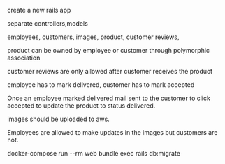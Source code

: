 create a new rails app

separate controllers,models

employees, customers, images, product, customer reviews,

product can be owned by employee or customer through polymorphic association

customer reviews are only allowed after customer receives the product

employee has to mark delivered, customer has to mark accepted

Once an employee marked delivered mail sent to the customer to click accepted to update the product to status delivered.

images should be uploaded to aws.

Employees are allowed to make updates in the images but customers are not.

<!-- Create DB -->
docker-compose run --rm web bundle exec rails db:migrate